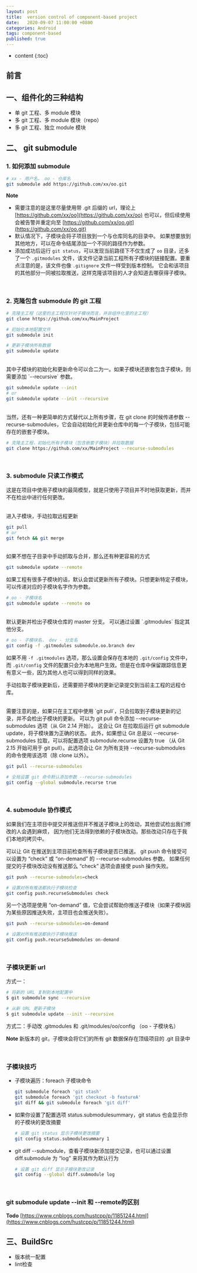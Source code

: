 ```yaml
---
layout: post
title:  version control of component-based project
date:   2020-09-07 11:00:00 +0800
categories: Android
tags: component-based
published: true
---
```


* content
{:toc}

## 前言

## 一、组件化的三种结构

* 单 git 工程、多 module 模块
* 多 git 工程、多 module 模块（repo）
* 多 git 工程、独立 module 模块

## 二、 git submodule

### 1. 如何添加 submodule

```bash
# xx - 用户名， oo - 仓库名
git submodule add https://github.com/xx/oo.git
```

**Note**

* 需要注意的是这里尽量使用带 .git 后缀的 url，理论上 [https://github.com/xx/oo](https://github.com/xx/oo) 也可以，但后续使用会被告警并重定向至 [https://github.com/xx/oo.git](https://github.com/xx/oo.git)
* 默认情况下，子模块会将子项目放到一个与仓库同名的目录中。 如果想要放到其他地方，可以在命令结尾添加一个不同的路径作为参数。
* 添加成功后运行 `git status`，可以发现当前路径下不仅生成了 `oo` 目录，还多了一个 `.gitmodules` 文件，该文件记录当前工程所有子模块的链接配置。要重点注意的是，该文件也像 `.gitignore` 文件一样受到版本控制。 它会和该项目的其他部分一同被拉取推送，这样克隆该项目的人才会知道去哪获得子模块。

</br>

### 2. 克隆包含 submodule 的 git 工程

```bash
# 克隆主工程（这里的主工程仅针对子模块而言，并非组件化里的主工程）
git clone https://github.com/xx/MainProject

# 初始化本地配置文件
git submodule init

# 更新子模块所有数据
git submodule update
```

</br>
其中子模块的初始化和更新命令可以合二为一。如果子模块还嵌套包含子模块，则需要添加 `--recursive` 参数。

```bash
git submodule update --init
# or
git submodule update --init --recursive
```

</br>
当然，还有一种更简单的方式替代以上所有步骤，在 git clone 的时候传递参数 --recurse-submodules，它会自动初始化并更新仓库中的每一个子模块，包括可能存在的嵌套子模块。

```bash
# 克隆主工程，初始化所有子模块（包含嵌套子模块）并拉取数据
git clone https://github.com/xx/MainProject --recurse-submodules
```

</br>

### 3. submodule 只读工作模式

这是在项目中使用子模块的最简模型，就是只使用子项目并不时地获取更新，而并不在检出中进行任何更改。

</br>
进入子模块，手动拉取远程更新

```bash
git pull
# or
git fetch && git merge
```

</br>
如果不想在子目录中手动抓取与合并，那么还有种更容易的方式

```bash
git submodule update --remote
```

如果工程有很多子模块的话，默认会尝试更新所有子模块。只想更新特定子模块，可以传递对应的子模块名字作为参数。

```bash
# oo - 子模块名
git submodule update --remote oo
```

</br>
默认更新并检出子模块仓库的 master 分支。 可以通过设置 `.gitmodules` 指定其他分支。

```bash
# oo - 子模块名， dev - 分支名
git config -f .gitmodules submodule.oo.branch dev
```

如果不用 `-f .gitmodules` 选项，那么设置会保存在本地的 `.git/config` 文件中，而 `.git/config` 文件的配置只会为本地用户生效。但是在仓库中保留跟踪信息更有意义一些，因为其他人也可以得到同样的效果。

手动拉取子模块更新后，还需要把子模块的更新记录提交到当前主工程的远程仓库。

</br>
需要注意的是，如果只在主工程中使用 `git pull`，只会拉取到子模块更新的记录，并不会检出子模块的更新。
可以为 git pull 命令添加 --recurse-submodules 选项（从 Git 2.14 开始）。 这会让 Git 在拉取后运行 git submodule update，将子模块置为正确的状态。 此外，如果想让 Git 总是以 --recurse-submodules 拉取，可以将配置选项 submodule.recurse 设置为 true （从 Git 2.15 开始可用于 git pull）。此选项会让 Git 为所有支持 --recurse-submodules 的命令使用该选项（除 clone 以外）。

```bash
git pull --recurse-submodules

# 全局设置 git 命令默认添加参数 --recurse-submodules
git config --global submodule.recurse true
```

</br>

### 4. submodule 协作模式

如果我们在主项目中提交并推送但并不推送子模块上的改动，其他尝试检出我们修改的人会遇到麻烦， 因为他们无法得到依赖的子模块改动。那些改动只存在于我们本地的拷贝中。

可以让 Git 在推送到主项目前检查所有子模块是否已推送。 git push 命令接受可以设置为 “check” 或 “on-demand” 的 --recurse-submodules 参数。 如果任何提交的子模块改动没有推送那么 “check” 选项会直接使 push 操作失败。

```bash
git push --recurse-submodules=check

# 设置对所有推送都执行子模块检查
git config push.recurseSubmodules check
```

另一个选项是使用 “on-demand” 值，它会尝试帮助你推送子模块（如果子模块因为某些原因推送失败，主项目也会推送失败）。

```bash
git push --recurse-submodules=on-demand

# 设置对所有推送都执行子模块推送
git config push.recurseSubmodules on-demand
```

</br>

### 子模块更新 url

方式一：

```bash
# 将新的 URL 复制到本地配置中
$ git submodule sync --recursive

# 从新 URL 更新子模块
$ git submodule update --init --recursive
```

方式二：手动改 .gitmodules 和 .git/modules/oo/config （oo - 子模块名）

**Note** 新版本的 git，子模块会将它们的所有 git 数据保存在顶级项目的 .git 目录中

</br>

### 子模块技巧

* 子模块遍历：foreach 子模块命令

    ```bash
    git submodule foreach 'git stash'
    git submodule foreach 'git checkout -b featureA'
    git diff && git submodule foreach 'git diff'
    ```

* 如果你设置了配置选项 status.submodulesummary，git status 也会显示你的子模块的更改摘要

    ```bash
    # 设置 git status 显示子模块更改摘要
    git config status.submodulesummary 1
    ```

* git diff --submodule，查看子模块新添加提交记录，也可以通过设置 diff.submodule 为 “log” 来将其作为默认行为

    ```bash
    # 设置 git diff 显示子模块更改记录
    git config --global diff.submodule log
    ```

</br>

### git submodule update --init 和 --remote的区别

**Todo** [https://www.cnblogs.com/hustcpp/p/11851244.html](https://www.cnblogs.com/hustcpp/p/11851244.html)

## 三、BuildSrc

* 版本统一配置
* lint检查

<!-- https://git-scm.com/book/zh/v2/Git-%E5%B7%A5%E5%85%B7-%E5%AD%90%E6%A8%A1%E5%9D%97 -->
<!-- https://juejin.im/post/6844903615346245646 -->
<!-- https://www.jrebel.com/blog/using-buildsrc-custom-logic-gradle-builds -->
